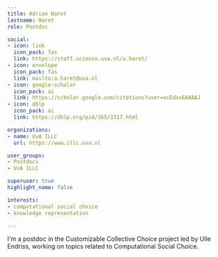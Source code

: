 ```yaml
---
title: Adrian Haret
lastname: Haret
role: Postdoc

social:
- icon: link
  icon_pack: fas
  link: https://staff.science.uva.nl/a.haret/
- icon: envelope
  icon_pack: fas
  link: mailto:a.haret@uva.nl
- icon: google-scholar
  icon_pack: ai
  link: https://scholar.google.com/citations?user=ocEdaxEAAAAJ
- icon: dblp
  icon_pack: ai
  link: https://dblp.org/pid/165/3317.html

organizations:
- name: UvA ILLC
  url: https://www.illc.uva.nl

user_groups:
- Postdocs
- UvA ILLC

superuser: true
highlight_name: false

interests:
- computational social choice
- knowledge representation

---
```


I'm a postdoc in the Customizable Collective Choice project led by Ulle Endriss, working on topics related to Computational Social Choice. 
